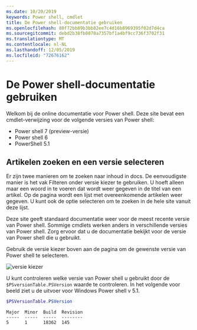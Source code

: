 ```yaml
---
ms.date: 10/20/2019
keywords: Power shell, cmdlet
title: De Power shell-documentatie gebruiken
ms.openlocfilehash: 80f72bb89b3bb82ee7c4d16b8969395f02d7d4ca
ms.sourcegitcommit: debd2b38fb8070a7357bf1a4bf9cc736f3702f31
ms.translationtype: MT
ms.contentlocale: nl-NL
ms.lasthandoff: 12/05/2019
ms.locfileid: "72676162"
---
```

# <a name="how-to-use-the-powershell-documentation"></a>De Power shell-documentatie gebruiken

Welkom bij de online documentatie voor Power shell. Deze site bevat een cmdlet-verwijzing voor de volgende versies van Power shell:

- Power shell 7 (preview-versie)
- Power shell 6
- PowerShell 5.1

## <a name="finding-articles-and-selecting-a-version"></a>Artikelen zoeken en een versie selecteren

Er zijn twee manieren om te zoeken naar inhoud in docs. De eenvoudigste manier is het vak Filteren onder versie kiezer te gebruiken. U hoeft alleen maar een woord in te voeren dat wordt weer gegeven in de titel van een artikel. Op de pagina wordt een lijst met overeenkomende artikelen weer gegeven. U kunt ook de optie selecteren om te zoeken in de hele site vanuit deze lijst.

Deze site geeft standaard documentatie weer voor de meest recente versie van Power shell. Sommige cmdlets werken anders in verschillende versies van Power shell. Zorg ervoor dat u de documentatie bekijkt voor de versie van Power shell die u gebruikt.

Gebruik de versie kiezer boven aan de pagina om de gewenste versie van Power shell te selecteren.

![versie kiezer](images/how-to-use-docs/version-search.gif)

U kunt controleren welke versie van Power shell u gebruikt door de `$PSversionTable.PSVersion` waarde te controleren. In het volgende voor beeld ziet u de uitvoer voor Windows Power shell v 5.1.

```powershell
$PSVersionTable.PSVersion
```

```Output
Major  Minor  Build  Revision
-----  -----  -----  --------
5      1      18362  145
```
